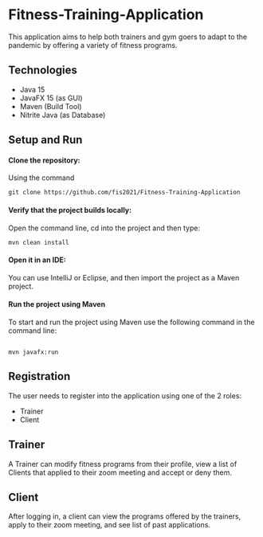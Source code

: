 # Fitness-Training-Application

This application aims to help both trainers and gym goers to adapt to the pandemic by offering a variety of fitness programs.
## Technologies
* Java 15
* JavaFX 15 (as GUI)
* Maven (Build Tool)
* Nitrite Java (as Database)
## Setup and Run
#### Clone the repository:

Using the command

```
git clone https://github.com/fis2021/Fitness-Training-Application
```
#### Verify that the project builds locally:

Open the command line, cd into the project and then type:

```
mvn clean install
```
#### Open it in an IDE:

You can use IntelliJ or Eclipse, and then import the project as a Maven project.

#### Run the project using Maven

To start and run the project using Maven use the following command in the command line: 

```

mvn javafx:run
```

## Registration
The user needs to register into the application using one of the 2 roles:
* Trainer
* Client
## Trainer
A Trainer can modify fitness programs from their profile, view a list of Clients that applied to their zoom meeting and accept or deny them.
## Client
After logging in, a client can view the programs offered by the trainers, apply to their zoom meeting, and see list of past applications.
